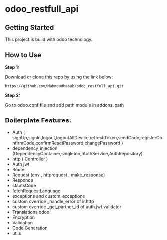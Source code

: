 # odoo_restfull_api


## Getting Started
This project is build with odoo technology.

## How to Use 

**Step 1:**

Download or clone this repo by using the link below:

```
https://github.com/MahmoudMasab/odoo_restfull_api.git
```

**Step 2:**

Go to odoo.conf file and add path module  in addons_path



## Boilerplate Features:

* Auth ( signUp,signIn,logout,logoutAllDevice,refreshToken,sendCode,registerConfirmCode,confirmResetPassword,changePassword )
* dependency_injection (DependencyContainer,singleton,IAuthService,AuthRepository)
* http ( Controller )
* Auth jwt
* Route
* Request (env , httprequest , make_response)
* Responce
* stautsCode
* fetchRequestLanguage
* exceptions and custom_exceptions
* custom override _handle_error  of ir.http
* custom override _get_partner_id  of auth.jwt.validator
* Translations odoo
* Encryption
* Validation
* Code Generation
* utils

 



